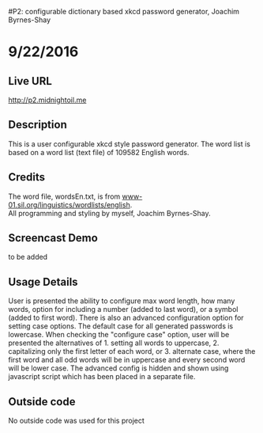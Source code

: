 #P2: configurable dictionary based xkcd password generator, Joachim Byrnes-Shay
# 9/22/2016

## Live URL
<http://p2.midnightoil.me>

## Description
This is a user configurable xkcd style password generator.
The word list is based on a word list (text file) of 109582 English words.

## Credits
The word file, wordsEn.txt, is from www-01.sil.org/linguistics/wordlists/english.  
All programming and styling by myself, Joachim Byrnes-Shay.

## Screencast Demo
to be added

## Usage Details 
User is presented the ability to configure max word length, how many words, option for 
including a number (added to last word), or a symbol (added to first word).  There is
also an advanced configuration option for setting case options.  The default case for
all generated passwords is lowercase.  When checking the "configure case" option, 
user will be presented the alternatives of 1.  setting all words to uppercase, 2. capitalizing
only the first letter of each word, or 3. alternate case, where the first word and all 
odd words will be in uppercase and every second word will be lower case.  The advanced 
 config is hidden and shown using javascript script which has been placed in a separate file.
 
## Outside code
No outside code was used for this project
